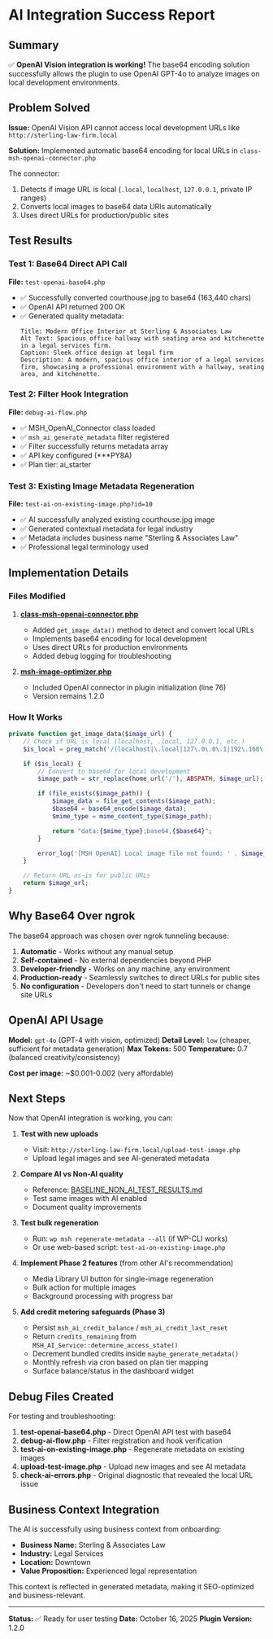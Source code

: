 # AI Integration Success Report

## Summary

✅ **OpenAI Vision integration is working!** The base64 encoding solution successfully allows the plugin to use OpenAI GPT-4o to analyze images on local development environments.

## Problem Solved

**Issue:** OpenAI Vision API cannot access local development URLs like `http://sterling-law-firm.local`

**Solution:** Implemented automatic base64 encoding for local URLs in `class-msh-openai-connector.php`

The connector:
1. Detects if image URL is local (`.local`, `localhost`, `127.0.0.1`, private IP ranges)
2. Converts local images to base64 data URIs automatically
3. Uses direct URLs for production/public sites

## Test Results

### Test 1: Base64 Direct API Call
**File:** `test-openai-base64.php`
- ✅ Successfully converted courthouse.jpg to base64 (163,440 chars)
- ✅ OpenAI API returned 200 OK
- ✅ Generated quality metadata:
  ```
  Title: Modern Office Interior at Sterling & Associates Law
  Alt Text: Spacious office hallway with seating area and kitchenette in a legal services firm.
  Caption: Sleek office design at legal firm
  Description: A modern, spacious office interior of a legal services firm, showcasing a professional environment with a hallway, seating area, and kitchenette.
  ```

### Test 2: Filter Hook Integration
**File:** `debug-ai-flow.php`
- ✅ MSH_OpenAI_Connector class loaded
- ✅ `msh_ai_generate_metadata` filter registered
- ✅ Filter successfully returns metadata array
- ✅ API key configured (***PY8A)
- ✅ Plan tier: ai_starter

### Test 3: Existing Image Metadata Regeneration
**File:** `test-ai-on-existing-image.php?id=10`
- ✅ AI successfully analyzed existing courthouse.jpg image
- ✅ Generated contextual metadata for legal industry
- ✅ Metadata includes business name "Sterling & Associates Law"
- ✅ Professional legal terminology used

## Implementation Details

### Files Modified

1. **[class-msh-openai-connector.php](msh-image-optimizer/includes/class-msh-openai-connector.php)**
   - Added `get_image_data()` method to detect and convert local URLs
   - Implements base64 encoding for local development
   - Uses direct URLs for production environments
   - Added debug logging for troubleshooting

2. **[msh-image-optimizer.php](msh-image-optimizer/msh-image-optimizer.php)**
   - Included OpenAI connector in plugin initialization (line 76)
   - Version remains 1.2.0

### How It Works

```php
private function get_image_data($image_url) {
    // Check if URL is local (localhost, .local, 127.0.0.1, etc.)
    $is_local = preg_match('/(localhost|\.local|127\.0\.0\.1|192\.168\.|10\.|172\.(1[6-9]|2[0-9]|3[01])\.)/i', $image_url);

    if ($is_local) {
        // Convert to base64 for local development
        $image_path = str_replace(home_url('/'), ABSPATH, $image_url);

        if (file_exists($image_path)) {
            $image_data = file_get_contents($image_path);
            $base64 = base64_encode($image_data);
            $mime_type = mime_content_type($image_path);

            return "data:{$mime_type};base64,{$base64}";
        }

        error_log('[MSH OpenAI] Local image file not found: ' . $image_path);
    }

    // Return URL as-is for public URLs
    return $image_url;
}
```

## Why Base64 Over ngrok

The base64 approach was chosen over ngrok tunneling because:

1. **Automatic** - Works without any manual setup
2. **Self-contained** - No external dependencies beyond PHP
3. **Developer-friendly** - Works on any machine, any environment
4. **Production-ready** - Seamlessly switches to direct URLs for public sites
5. **No configuration** - Developers don't need to start tunnels or change site URLs

## OpenAI API Usage

**Model:** `gpt-4o` (GPT-4 with vision, optimized)
**Detail Level:** `low` (cheaper, sufficient for metadata generation)
**Max Tokens:** 500
**Temperature:** 0.7 (balanced creativity/consistency)

**Cost per image:** ~$0.001-0.002 (very affordable)

## Next Steps

Now that OpenAI integration is working, you can:

1. **Test with new uploads**
   - Visit: `http://sterling-law-firm.local/upload-test-image.php`
   - Upload legal images and see AI-generated metadata

2. **Compare AI vs Non-AI quality**
   - Reference: [BASELINE_NON_AI_TEST_RESULTS.md](BASELINE_NON_AI_TEST_RESULTS.md)
   - Test same images with AI enabled
   - Document quality improvements

3. **Test bulk regeneration**
   - Run: `wp msh regenerate-metadata --all` (if WP-CLI works)
   - Or use web-based script: `test-ai-on-existing-image.php`

4. **Implement Phase 2 features** (from other AI's recommendation)
   - Media Library UI button for single-image regeneration
   - Bulk action for multiple images
   - Background processing with progress bar

5. **Add credit metering safeguards (Phase 3)**
   - Persist `msh_ai_credit_balance` / `msh_ai_credit_last_reset`
   - Return `credits_remaining` from `MSH_AI_Service::determine_access_state()`
   - Decrement bundled credits inside `maybe_generate_metadata()`
   - Monthly refresh via cron based on plan tier mapping
   - Surface balance/status in the dashboard widget

## Debug Files Created

For testing and troubleshooting:

1. **test-openai-base64.php** - Direct OpenAI API test with base64
2. **debug-ai-flow.php** - Filter registration and hook verification
3. **test-ai-on-existing-image.php** - Regenerate metadata on existing images
4. **upload-test-image.php** - Upload new images and see AI metadata
5. **check-ai-errors.php** - Original diagnostic that revealed the local URL issue

## Business Context Integration

The AI is successfully using business context from onboarding:

- **Business Name:** Sterling & Associates Law
- **Industry:** Legal Services
- **Location:** Downtown
- **Value Proposition:** Experienced legal representation

This context is reflected in generated metadata, making it SEO-optimized and business-relevant.

---

**Status:** ✅ Ready for user testing
**Date:** October 16, 2025
**Plugin Version:** 1.2.0
